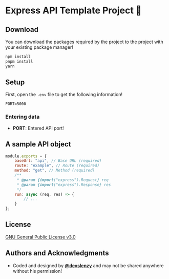 # Express API Template Project 🥳
## Download
You can download the packages required by the project to the project with your existing package manager!
```bash
npm install
pnpm install
yarn
```
## Setup
First, open the `.env` file to get the following information! 
```
PORT=5000
```

### Entering data
- **PORT**: Entered API port!

## A sample API object
```js
module.exports = {
    baseUrl: "api", // Base URL (required)
    route: "example", // Route (required)
    method: "get", // Method (required)
    /**
     * @param {import("express").Request} req
     * @param {import("express").Response} res
     */
    run: async (req, res) => {
        // ...
    }
};
```

## License
[GNU General Public License v3.0](https://www.gnu.org/licenses/gpl-3.0.html)

## Authors and Acknowledgments
- Coded and designed by **[@devslenzy](https://discord.com/users/1070795507082985524)** and may not be shared anywhere without his permission!
